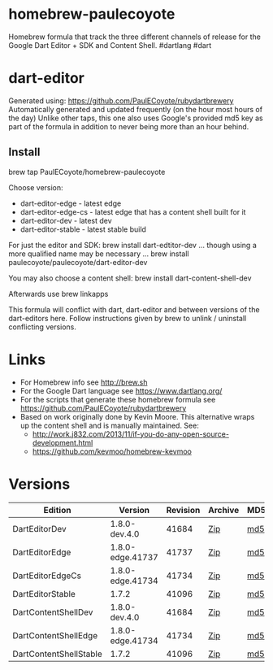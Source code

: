 homebrew-paulecoyote
====================

Homebrew formula that track the three different channels of release for the Google Dart Editor + SDK and Content Shell.  #dartlang #dart

dart-editor
===========

Generated using: https://github.com/PaulECoyote/rubydartbrewery
Automatically generated and updated frequently (on the hour most hours of the day)
Unlike other taps, this one also uses Google's provided md5 key as part of the formula in addition to never being more than an hour behind.

Install
-------
brew tap PaulECoyote/homebrew-paulecoyote

Choose version:
* dart-editor-edge - latest edge
* dart-editor-edge-cs - latest edge that has a content shell built for it
* dart-editor-dev - latest dev
* dart-editor-stable - latest stable build

For just the editor and SDK:
brew install dart-edtitor-dev
... though using a more qualified name may be necessary ...
brew install paulecoyote/paulecoyote/dart-editor-dev

You may also choose a content shell:
brew install dart-content-shell-dev

Afterwards use 
brew linkapps

This formula will conflict with dart, dart-editor and between versions of the dart-editors here.  Follow instructions given by brew to unlink / uninstall conflicting versions.

Links
=====
* For Homebrew info see http://brew.sh
* For the Google Dart language see https://www.dartlang.org/
* For the scripts that generate these homebrew formula see https://github.com/PaulECoyote/rubydartbrewery
* Based on work originally done by Kevin Moore. This alternative wraps up the content shell and is manually maintained.  See: 
    * http://work.j832.com/2013/11/if-you-do-any-open-source-development.html
    * https://github.com/kevmoo/homebrew-kevmoo

Versions
========
| Edition | Version | Revision | Archive | MD5 | Notes |
| ------- | ------- | -------- | ------- | --- | ----- |
| DartEditorDev | 1.8.0-dev.4.0 | 41684 | [Zip](https://storage.googleapis.com/dart-archive/channels/dev/release/41684/editor/darteditor-macos-x64.zip) | [md5](https://storage.googleapis.com/dart-archive/channels/dev/release/41684/editor/darteditor-macos-x64.zip.md5sum) | [Changes](https://storage.googleapis.com/dart-archive/channels/dev/release/latest/changelog.html) |
| DartEditorEdge | 1.8.0-edge.41737 | 41737 | [Zip](https://storage.googleapis.com/dart-archive/channels/be/raw/41737/editor/darteditor-macos-x64.zip) | [md5](https://storage.googleapis.com/dart-archive/channels/be/raw/41737/editor/darteditor-macos-x64.zip.md5sum) | - |
| DartEditorEdgeCs | 1.8.0-edge.41734 | 41734 | [Zip](https://storage.googleapis.com/dart-archive/channels/be/raw/41734/editor/darteditor-macos-x64.zip) | [md5](https://storage.googleapis.com/dart-archive/channels/be/raw/41734/editor/darteditor-macos-x64.zip.md5sum) | - |
| DartEditorStable | 1.7.2 | 41096 | [Zip](https://storage.googleapis.com/dart-archive/channels/stable/release/41096/editor/darteditor-macos-x64.zip) | [md5](https://storage.googleapis.com/dart-archive/channels/stable/release/41096/editor/darteditor-macos-x64.zip.md5sum) | [Changes](https://storage.googleapis.com/dart-archive/channels/stable/release/latest/changelog.html) |
| DartContentShellDev | 1.8.0-dev.4.0 | 41684 | [Zip](https://storage.googleapis.com/dart-archive/channels/dev/release/41684/dartium/content_shell-macos-ia32-release.zip) | [md5](https://storage.googleapis.com/dart-archive/channels/dev/release/41684/dartium/content_shell-macos-ia32-release.zip.md5sum) | - |
| DartContentShellEdge | 1.8.0-edge.41734 | 41734 | [Zip](https://storage.googleapis.com/dart-archive/channels/be/raw/41734/dartium/content_shell-macos-ia32-release.zip) | [md5](https://storage.googleapis.com/dart-archive/channels/be/raw/41734/dartium/content_shell-macos-ia32-release.zip.md5sum) | - |
| DartContentShellStable | 1.7.2 | 41096 | [Zip](https://storage.googleapis.com/dart-archive/channels/stable/release/41096/dartium/content_shell-macos-ia32-release.zip) | [md5](https://storage.googleapis.com/dart-archive/channels/stable/release/41096/dartium/content_shell-macos-ia32-release.zip.md5sum) | - |
